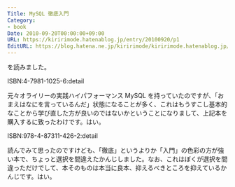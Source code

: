```yaml
---
Title: MySQL 徹底入門
Category:
- book
Date: 2010-09-20T00:00:00+09:00
URL: https://kiririmode.hatenablog.jp/entry/20100920/p1
EditURL: https://blog.hatena.ne.jp/kiririmode/kiririmode.hatenablog.jp/atom/entry/8454420450078211571
---
```



を読みました。

ISBN:4-7981-1025-6:detail

元々オライリーの実践ハイパフォーマンス MySQL を持っていたのですが、「おまえはなにを言っているんだ」状態になることが多く、これはもうすこし基本的なことから学び直した方が良いのではないかということになりまして、上記本を購入するに致ったわけです。はい。

ISBN:978-4-87311-426-2:detail

読んでみて思ったのですけども、「徹底」というよりか「入門」の色彩の方が強い本で、ちょっと選択を間違えたかんじしました。なお、これはぼくが選択を間違っただけでして、本そのものは本当に良本、抑えるべきところを抑えているかんじです。はい。
